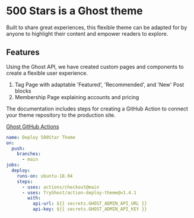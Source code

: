 # 500 Stars is a Ghost theme

Built to share great experiences, this flexible theme can be adapted for by anyone to highlight their content and empower readers to explore.

## Features

Using the Ghost API, we have created custom pages and components to create a flexible user experience.

1. Tag Page with adaptable 'Featured', 'Recommended', and 'New' Post blocks
2. Membership Page explaining accounts and pricing

The documentation includes steps for creating a GitHub Action to connect your theme repository to the production site.

[Ghost GitHub Actions](https://ghost.org/integrations/github/)

```yml
name: Deploy 500Star Theme
on:
  push:
    branches:
      - main
jobs:
  deploy:
    runs-on: ubuntu-18.04
    steps:
      - uses: actions/checkout@main
      - uses: TryGhost/action-deploy-theme@v1.4.1
        with:
          api-url: ${{ secrets.GHOST_ADMIN_API_URL }}
          api-key: ${{ secrets.GHOST_ADMIN_API_KEY }}
```
